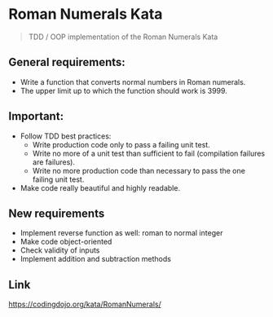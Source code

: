 # Roman Numerals Kata

> TDD / OOP implementation of the Roman Numerals Kata

## General requirements:
- Write a function that converts normal numbers in Roman numerals. 
- The upper limit up to which the function should work is 3999.

## Important:
- Follow TDD best practices:
    - Write production code only to pass a failing unit test.
    - Write no more of a unit test than sufficient to fail (compilation failures are failures).
    - Write no more production code than necessary to pass the one failing unit test.
- Make code really beautiful and highly readable.

## New requirements
- Implement reverse function as well: roman to normal integer
- Make code object-oriented
- Check validity of inputs
- Implement addition and subtraction methods

## Link
https://codingdojo.org/kata/RomanNumerals/
